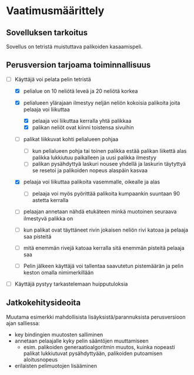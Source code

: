 # Vaatimusmäärittely

## Sovelluksen tarkoitus
Sovellus on tetristä muistuttava palikoiden kasaamispeli.

## Perusversion tarjoama toiminnallisuus
- [ ] Käyttäjä voi pelata pelin tetristä
  - [x] pelialue on 10 neliötä leveä ja 20 neliötä korkea
  
  - [x] pelialueen ylärajaan ilmestyy neljän neliön kokoisia palikoita joita pelaaja voi liikuttaa
    - [x] pelaaja voi liikuttaa kerralla yhtä palikkaa
    - [x] palikan neliöt ovat kiinni toistensa sivuihin
    
   - [ ] palikat liikkuvat kohti pelialueen pohjaa
     - [ ] kun pelialueen pohja tai toinen palikka estää palikan liikettä alas palikka lukkiutuu paikalleen ja uusi palikka ilmestyy
      - [ ] palikan pysähdyttyä laskuri nousee yhdellä ja laskurin täytyttyä se resetoi ja palikoiden nopeus alaspäin kasvaa
      
   - [x] pelaaja voi liikuttaa palikoita vasemmalle, oikealle ja alas
      - [ ] pelaaja voi myös pyörittää palikoita kumpaankin suuntaan 90 astetta kerralla
      
   - [ ] pelaajan annetaan nähdä etukäteen minkä muotoinen seuraava ilmestyvä palikka on
   
   - [ ] kun palikat ovat täyttäneet rivin jokaisen neliön rivi katoaa ja pelaaja saa pisteitä
   
    - [ ] mitä enemmän rivejä katoaa kerralla sitä enemmän pisteitä pelaaja saa
   
   
  - [ ] Pelin jälkeen käyttäjä voi tallentaa saavutetun pistemäärän ja pelin keston omalla nimimerkillään
- [ ] Käyttäjä pystyy tarkastelemaan huipputuloksia

## Jatkokehitysideoita
Muutama esimerkki mahdollisista lisäyksistä/parannuksista perusversioon ajan salliessa:
- key bindingien muutosten salliminen
- annetaan pelaajalle kyky pelin sääntöjen muuttamiseen
  - esim. palikoiden generaatioalgoritmin muutos, kuinka nopeasti palikat lukkiutuvat pysähdyttyään, palikoiden putoamisen aloitusnopeus
- erilaisten pelimuotojen lisääminen
